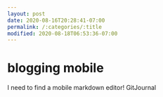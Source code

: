 ```yaml
---
layout: post
date: 2020-08-16T20:28:41-07:00
permalink: /:categories/:title
modified: 2020-08-18T06:53:36-07:00
---
```


# blogging mobile

I need to find a mobile markdown editor! GitJournal